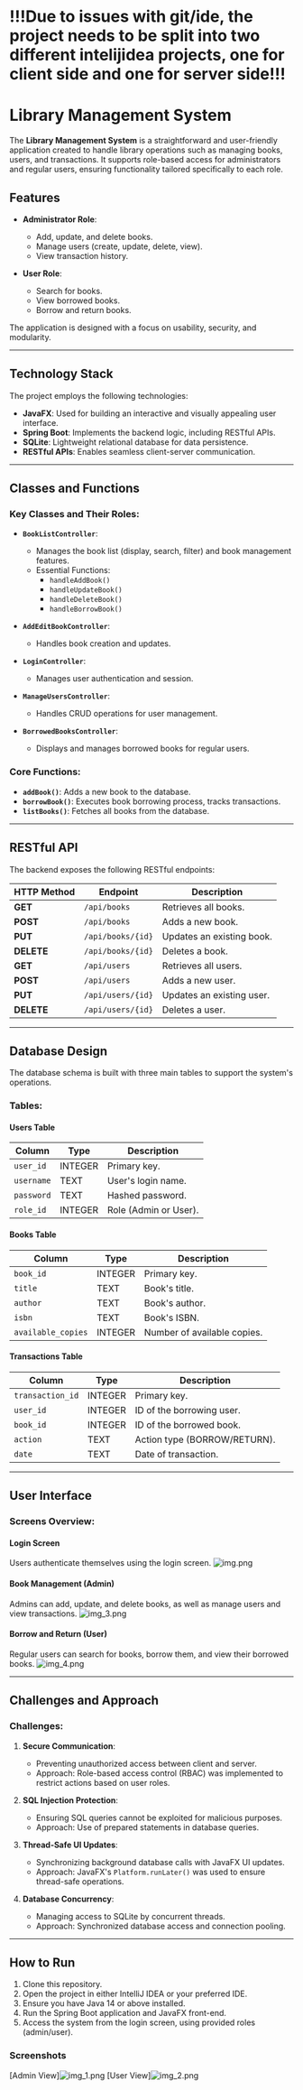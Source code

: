 # !!!Due to issues with git/ide, the project needs to be split into two different intelijidea projects, one for client side and one for server side!!! 

# Library Management System

The **Library Management System** is a straightforward and user-friendly application created to handle library operations such as managing books, users, and transactions. It supports role-based access for administrators and regular users, ensuring functionality tailored specifically to each role.

## Features

- **Administrator Role**:
    - Add, update, and delete books.
    - Manage users (create, update, delete, view).
    - View transaction history.

- **User Role**:
    - Search for books.
    - View borrowed books.
    - Borrow and return books.

The application is designed with a focus on usability, security, and modularity.

---

## Technology Stack

The project employs the following technologies:

- **JavaFX**: Used for building an interactive and visually appealing user interface.
- **Spring Boot**: Implements the backend logic, including RESTful APIs.
- **SQLite**: Lightweight relational database for data persistence.
- **RESTful APIs**: Enables seamless client-server communication.

---

## Classes and Functions

### Key Classes and Their Roles:

- **`BookListController`**:
    - Manages the book list (display, search, filter) and book management features.
    - Essential Functions:
        - `handleAddBook()`
        - `handleUpdateBook()`
        - `handleDeleteBook()`
        - `handleBorrowBook()`

- **`AddEditBookController`**:
    - Handles book creation and updates.

- **`LoginController`**:
    - Manages user authentication and session.

- **`ManageUsersController`**:
    - Handles CRUD operations for user management.

- **`BorrowedBooksController`**:
    - Displays and manages borrowed books for regular users.

### Core Functions:

- **`addBook()`**: Adds a new book to the database.
- **`borrowBook()`**: Executes book borrowing process, tracks transactions.
- **`listBooks()`**: Fetches all books from the database.

---

## RESTful API

The backend exposes the following RESTful endpoints:

| HTTP Method | Endpoint                  | Description                       |
|-------------|---------------------------|-----------------------------------|
| **GET**     | `/api/books`              | Retrieves all books.              |
| **POST**    | `/api/books`              | Adds a new book.                  |
| **PUT**     | `/api/books/{id}`         | Updates an existing book.         |
| **DELETE**  | `/api/books/{id}`         | Deletes a book.                   |
| **GET**     | `/api/users`              | Retrieves all users.              |
| **POST**    | `/api/users`              | Adds a new user.                  |
| **PUT**     | `/api/users/{id}`         | Updates an existing user.         |
| **DELETE**  | `/api/users/{id}`         | Deletes a user.                   |

---

## Database Design

The database schema is built with three main tables to support the system's operations.

### Tables:

#### Users Table
| Column       | Type        | Description                   |
|--------------|-------------|-------------------------------|
| `user_id`    | INTEGER     | Primary key.                  |
| `username`   | TEXT        | User's login name.            |
| `password`   | TEXT        | Hashed password.              |
| `role_id`    | INTEGER     | Role (Admin or User).         |

#### Books Table
| Column           | Type        | Description               |
|------------------|-------------|---------------------------|
| `book_id`        | INTEGER     | Primary key.              |
| `title`          | TEXT        | Book's title.             |
| `author`         | TEXT        | Book's author.            |
| `isbn`           | TEXT        | Book's ISBN.              |
| `available_copies` | INTEGER     | Number of available copies.|

#### Transactions Table
| Column           | Type        | Description               |
|------------------|-------------|---------------------------|
| `transaction_id` | INTEGER     | Primary key.              |
| `user_id`        | INTEGER     | ID of the borrowing user. |
| `book_id`        | INTEGER     | ID of the borrowed book.  |
| `action`         | TEXT        | Action type (BORROW/RETURN). |
| `date`           | TEXT        | Date of transaction.      |

---

## User Interface

### Screens Overview:

#### Login Screen
Users authenticate themselves using the login screen.
![img.png](img.png)

#### Book Management (Admin)
Admins can add, update, and delete books, as well as manage users and view transactions.
![img_3.png](img_3.png)

#### Borrow and Return (User)
Regular users can search for books, borrow them, and view their borrowed books.
![img_4.png](img_4.png)

---

## Challenges and Approach

### Challenges:

1. **Secure Communication**:
    - Preventing unauthorized access between client and server.
    - Approach: Role-based access control (RBAC) was implemented to restrict actions based on user roles.

2. **SQL Injection Protection**:
    - Ensuring SQL queries cannot be exploited for malicious purposes.
    - Approach: Use of prepared statements in database queries.

3. **Thread-Safe UI Updates**:
    - Synchronizing background database calls with JavaFX UI updates.
    - Approach: JavaFX's `Platform.runLater()` was used to ensure thread-safe operations.

4. **Database Concurrency**:
    - Managing access to SQLite by concurrent threads.
    - Approach: Synchronized database access and connection pooling.

---

## How to Run

1. Clone this repository.
2. Open the project in either IntelliJ IDEA or your preferred IDE.
3. Ensure you have Java 14 or above installed.
4. Run the Spring Boot application and JavaFX front-end.
5. Access the system from the login screen, using provided roles (admin/user).

### Screenshots

  [Admin View]![img_1.png](img_1.png)
  [User View]![img_2.png](img_2.png)
